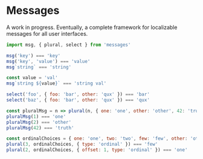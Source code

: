 # Messages

A work in progress. Eventually, a complete framework for localizable messages for all user interfaces.

```js
import msg, { plural, select } from 'messages'

msg('key') === 'key'
msg('key', 'value') === 'value'
msg`string` === 'string'

const value = 'val'
msg`string ${value}` === 'string val'

select('foo', { foo: 'bar', other: 'qux' }) === 'bar'
select('baz', { foo: 'bar', other: 'qux' }) === 'qux'

const pluralMsg = n => plural(n, { one: 'one', other: 'other', 42: 'truth' })
pluralMsg(1) === 'one'
pluralMsg(2) === 'other'
pluralMsg(42) === 'truth'

const ordinalChoices = { one: 'one', two: 'two', few: 'few', other: 'other' }
plural(3, ordinalChoices, { type: 'ordinal' }) === 'few'
plural(2, ordinalChoices, { offset: 1, type: 'ordinal' }) === 'one'
```
